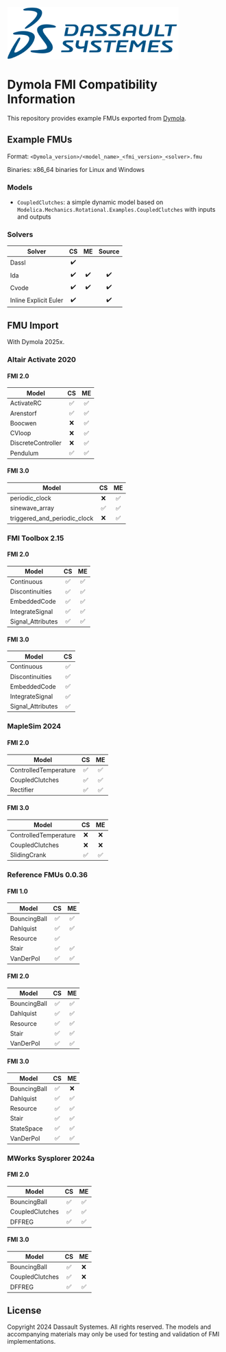 <img src="resources/3DS.svg" width="400"/>

# Dymola FMI Compatibility Information

This repository provides example FMUs exported from [Dymola](https://www.3ds.com/products/catia/dymola).

## Example FMUs

Format: `<Dymola_version>/<model_name>_<fmi_version>_<solver>.fmu`

Binaries: x86_64 binaries for Linux and Windows

### Models

- `CoupledClutches`: a simple dynamic model based on `Modelica.Mechanics.Rotational.Examples.CoupledClutches` with inputs and outputs

### Solvers

| Solver                |         CS         |         ME         |       Source       |
|-----------------------|:------------------:|:------------------:|:------------------:|
| Dassl                 | :heavy_check_mark: |                    |                    |
| Ida                   | :heavy_check_mark: | :heavy_check_mark: | :heavy_check_mark: |
| Cvode                 | :heavy_check_mark: | :heavy_check_mark: | :heavy_check_mark: |
| Inline Explicit Euler | :heavy_check_mark: |                    | :heavy_check_mark: |

## FMU Import

With Dymola 2025x.

### Altair Activate 2020

#### FMI 2.0

| Model              |         CS         |         ME         |
|--------------------|:------------------:|:------------------:|
| ActivateRC         | :white_check_mark: | :white_check_mark: |
| Arenstorf          | :white_check_mark: | :white_check_mark: |
| Boocwen            |        :x:         | :white_check_mark: |
| CVloop             |        :x:         | :white_check_mark: |
| DiscreteController |        :x:         | :white_check_mark: |
| Pendulum           | :white_check_mark: | :white_check_mark: |

#### FMI 3.0

| Model                        |         CS         |         ME         |
|------------------------------|:------------------:|:------------------:|
| periodic_clock               |        :x:         | :white_check_mark: |
| sinewave_array               | :white_check_mark: | :white_check_mark: |
| triggered_and_periodic_clock |        :x:         | :white_check_mark: |

### FMI Toolbox 2.15

#### FMI 2.0

| Model             |         CS         |         ME         |
|-------------------|:------------------:|:------------------:|
| Continuous        | :white_check_mark: | :white_check_mark: |
| Discontinuities   | :white_check_mark: | :white_check_mark: |
| EmbeddedCode      | :white_check_mark: | :white_check_mark: |
| IntegrateSignal   | :white_check_mark: | :white_check_mark: |
| Signal_Attributes | :white_check_mark: | :white_check_mark: |

#### FMI 3.0

| Model             |         CS         |
|-------------------|:------------------:|
| Continuous        | :white_check_mark: |
| Discontinuities   | :white_check_mark: |
| EmbeddedCode      | :white_check_mark: |
| IntegrateSignal   | :white_check_mark: |
| Signal_Attributes | :white_check_mark: |

### MapleSim 2024

#### FMI 2.0

| Model                 |         CS         |         ME         |
|-----------------------|:------------------:|:------------------:|
| ControlledTemperature | :white_check_mark: | :white_check_mark: |
| CoupledClutches       | :white_check_mark: | :white_check_mark: |
| Rectifier             | :white_check_mark: | :white_check_mark: |

#### FMI 3.0

| Model                 |         CS         |         ME         |
|-----------------------|:------------------:|:------------------:|
| ControlledTemperature |        :x:         |        :x:         |
| CoupledClutches       |        :x:         |        :x:         |
| SlidingCrank          | :white_check_mark: | :white_check_mark: |

### Reference FMUs 0.0.36

#### FMI 1.0

| Model        |         CS         |         ME         |
|--------------|:------------------:|:------------------:|
| BouncingBall | :white_check_mark: | :white_check_mark: |
| Dahlquist    | :white_check_mark: | :white_check_mark: |
| Resource     | :white_check_mark: |                    |
| Stair        | :white_check_mark: | :white_check_mark: |
| VanDerPol    | :white_check_mark: | :white_check_mark: |

#### FMI 2.0

| Model        |         CS         |         ME         |
|--------------|:------------------:|:------------------:|
| BouncingBall | :white_check_mark: | :white_check_mark: |
| Dahlquist    | :white_check_mark: | :white_check_mark: |
| Resource     | :white_check_mark: | :white_check_mark: |
| Stair        | :white_check_mark: | :white_check_mark: |
| VanDerPol    | :white_check_mark: | :white_check_mark: |

#### FMI 3.0

| Model        |         CS         |         ME         |
|--------------|:------------------:|:------------------:|
| BouncingBall | :white_check_mark: |        :x:         |
| Dahlquist    | :white_check_mark: | :white_check_mark: |
| Resource     | :white_check_mark: | :white_check_mark: |
| Stair        | :white_check_mark: | :white_check_mark: |
| StateSpace   | :white_check_mark: | :white_check_mark: |
| VanDerPol    | :white_check_mark: | :white_check_mark: |

### MWorks Sysplorer 2024a

#### FMI 2.0

| Model           |         CS         |         ME         |
|-----------------|:------------------:|:------------------:|
| BouncingBall    | :white_check_mark: | :white_check_mark: |
| CoupledClutches | :white_check_mark: | :white_check_mark: |
| DFFREG          | :white_check_mark: | :white_check_mark: |


#### FMI 3.0

| Model           |         CS         |         ME         |
|-----------------|:------------------:|:------------------:|
| BouncingBall    | :white_check_mark: |        :x:         |
| CoupledClutches | :white_check_mark: |        :x:         |
| DFFREG          | :white_check_mark: | :white_check_mark: |

## License

Copyright 2024 Dassault Systemes.
All rights reserved.
The models and accompanying materials may only be used for testing and validation of FMI implementations.
